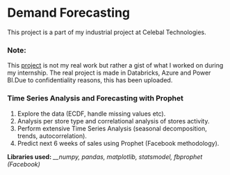# Demand Forecasting

This project is a part of my industrial project at Celebal Technologies.

### Note:
This [project](https://www.kaggle.com/c/rossmann-store-sales) is not my real work but rather a gist of what I worked on during my internship. The real project is made in Databricks, Azure and Power BI.Due to confidentiality reasons, this has been uploaded.  

### Time Series Analysis and Forecasting with Prophet

1. Explore the data (ECDF, handle missing values etc).
2.  Analysis per store type and correlational analysis of stores activity.
3. Perform extensive Time Series Analysis (seasonal decomposition, trends, autocorrelation).
4. Predict next 6 weeks of sales using Prophet (Facebook methodology).

**Libraries used:** *__numpy, pandas, matplotlib, statsmodel, fbprophet (Facebook)*
